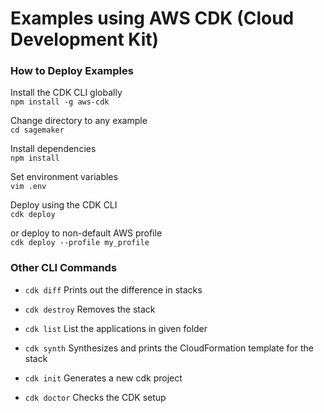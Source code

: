 # Examples using AWS CDK (Cloud Development Kit)

### How to Deploy Examples

Install the CDK CLI globally  
`npm install -g aws-cdk`

Change directory to any example  
`cd sagemaker`

Install dependencies  
`npm install`

Set environment variables  
`vim .env`

Deploy using the CDK CLI   
`cdk deploy`  

or deploy to non-default AWS profile  
`cdk deploy --profile my_profile`  

### Other CLI Commands

- `cdk diff` Prints out the difference in stacks

- `cdk destroy` Removes the stack

- `cdk list` List the applications in given folder

- `cdk synth`  Synthesizes and prints the CloudFormation template for the stack

- `cdk init` Generates a new cdk project

- `cdk doctor` Checks the CDK setup
